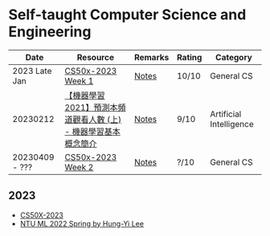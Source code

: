 # Self-taught Computer Science and Engineering
|Date|Resource|Remarks|Rating|Category|
|------------ | ------------| ------------| ------------|------------|
|2023 Late Jan|[CS50x-2023 Week 1](https://cs50.harvard.edu/x/2023/weeks/1/)|[Notes](cs50x-2023/week-1-c/)|10/10|General CS|
|20230212|[【機器學習2021】預測本頻道觀看人數 (上) - 機器學習基本概念簡介](https://www.youtube.com/watch?v=Ye018rCVvOo)|[Notes](ntu-ml-2022-spring/week-1/preparation-1/)|9/10|Artificial Intelligence|
|20230409 - ???|[CS50x-2023 Week 2](https://cs50.harvard.edu/x/2023/weeks/2/)|[Notes](cs50x-2023/week-2-arrays/)|?/10|General CS|

## 2023
- [CS50X-2023](cs50x-2023/)
- [NTU ML 2022 Spring by Hung-Yi Lee](ntu-ml-2022-spring/)
